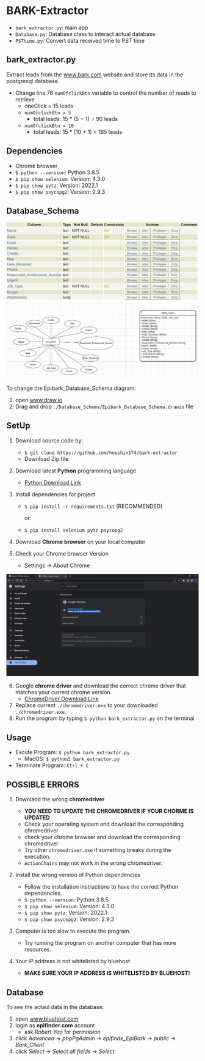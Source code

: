 # BARK-Extractor

- `bark_extractor.py`: main app
- `Database.py`: Database class to interact actual database
- `PSTtime.py`: Convert data received time to PST time

## bark_extractor.py

Extract leads from the www.bark.com website and store its data in the postgresql database.

- Change line 76 `numOfclickBtn` variable to control the number of reads to retrieve
  - oneClick = 15 leads
  - `numOfclickBtn = 5`
    - total leads: 15 \* (5 + 1) = 90 leads
  - `numOfclickBtn = 10`
    - total leads: 15 \* (10 + 1) = 165 leads

## Dependencies

- Chrome browser
- `$ python --version`: Python 3.8.5
- `$ pip show selenium`: Version: 4.3.0
- `$ pip show pytz`: Version: 2022.1
- `$ pip show psycopg2`: Version: 2.9.3

## Database_Schema

![Schema](./Database_Schema/schema.png)
![Schema_diagram](./Database_Schema/Schema_diagram.png)

To change the Epibark_Database_Schema diagram:

1. open www.draw.io
2. Drag and drop `./Database_Schema/Epibark_Database_Schema.drawio` file

## SetUp

1. Download source code by:
   - `$ git clone https://github.com/heeshin174/bark-extractor`
   - Download Zip file
2. Download latest **Python** programming language
   - [Python Download Link](https://www.python.org/downloads/)
3. Install dependencies for project

   - `$ pip install -r requirements.txt` (RECOMMENDED)

     or

   - `$ pip install selenium pytz psycopg2`

4. Download **Chrome browser** on your local computer
5. Check your Chrome browser Version
   - Settings -> About Chrome

![chromeVewrsion](./img/chromeVersion.png)

6. Google **chrome driver** and download the correct chrome driver that matches your current chrome version.
   - [ChromeDriver Download Link](https://chromedriver.chromium.org/downloads)
7. Replace current `./chromedriver.exe` to your downloaded `./chromedriver.exe`.
8. Run the program by typing `$ python bark_extractor.py` on the terminal

## Usage

- Excute Program: `$ python bark_extractor.py`
  - MacOS: `$ python3 bark_extractor.py`
- Terminate Program: `Ctrl + C`

## POSSIBLE ERRORS

1. Downlaod the wrong **chromedriver**

   - **YOU NEED TO UPDATE THE CHROMEDRIVER IF YOUR CHORME IS UPDATED**
   - Check your operating system and download the corresponding chromedriver
   - check your chrome browser and download the corresponding chromedriver
   - Try other `chromedriver.exe` if something breaks during the execution.
   - `ActionChains` may not work in the wrong chromedriver.

2. Install the wrong version of Python dependencies

   - Follow the installation instructions to have the correct Python dependencies.
   - `$ python --version`: Python 3.8.5
   - `$ pip show selenium`: Version: 4.3.0
   - `$ pip show pytz`: Version: 2022.1
   - `$ pip show psycopg2`: Version: 2.9.3

3. Computer is too slow to execute the program.

   - Try running the program on another computer that has more resources.

4. Your IP address is not whitelisted by bluehost

   - **MAKE SURE YOUR IP ADDRESS IS WHITELISTED BY BLUEHOST!**

## Database

To see the actaul data in the database:

1. open www.bluehost.com
2. login as **epifinder.com** account
   - ask _Robert Yao_ for permission
3. click _Advanced_ -> _phpPgAdmin_ -> _epifinde_EpiBark_ -> _public_ -> _Bark_Client_
4. click _Select_ -> _Select all fields_ -> _Select_
